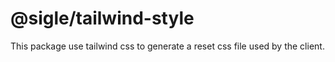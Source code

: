 # @sigle/tailwind-style

This package use tailwind css to generate a reset css file used by the client.
